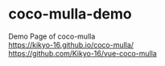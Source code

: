 # coco-mulla-demo
Demo Page of coco-mulla  
[https://kikyo-16.github.io/coco-mulla/  ](https://kikyo-16.github.io/coco-mulla/)  
https://github.com/Kikyo-16/vue-coco-mulla  

